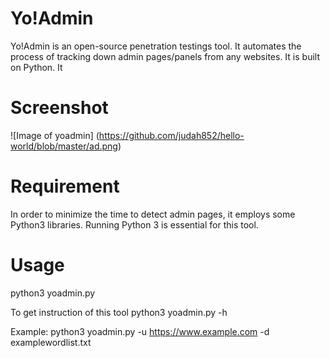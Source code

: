 # Yo!Admin
Yo!Admin is an open-source penetration testings tool. 
It automates the process of tracking down admin pages/panels from any websites.
It is built on Python. It 
# Screenshot
![Image of yoadmin] (https://github.com/judah852/hello-world/blob/master/ad.png)

# Requirement
In order to minimize the time to detect admin pages, it employs some Python3 libraries. Running Python 3 is essential for this tool. 

# Usage
python3 yoadmin.py 

To get instruction of this tool
python3 yoadmin.py -h

Example: python3 yoadmin.py -u https://www.example.com -d examplewordlist.txt



